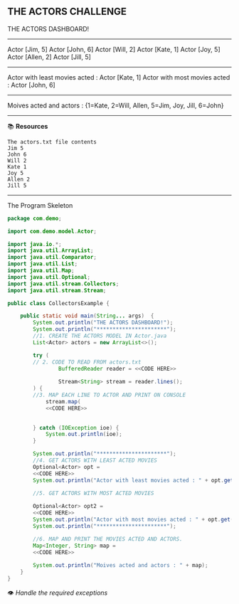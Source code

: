 THE ACTORS CHALLENGE
--------------------

THE ACTORS DASHBOARD!
**********************
Actor [Jim, 5]
Actor [John, 6]
Actor [Will, 2]
Actor [Kate, 1]
Actor [Joy, 5]
Actor [Allen, 2]
Actor [Jill, 5]
**********************
Actor with least movies acted : Actor [Kate, 1]
Actor with most movies acted : Actor [John, 6]
**********************
Moives acted and actors : {1=Kate, 2=Will, Allen, 5=Jim, Joy, Jill, 6=John}
***********************

:books: **Resources**  


```text
The actors.txt file contents
Jim 5
John 6
Will 2
Kate 1
Joy 5
Allen 2
Jill 5
```

----------------------------
The Program Skeleton

```java
package com.demo;

import com.demo.model.Actor;

import java.io.*;
import java.util.ArrayList;
import java.util.Comparator;
import java.util.List;
import java.util.Map;
import java.util.Optional;
import java.util.stream.Collectors;
import java.util.stream.Stream;

public class CollectorsExample {

    public static void main(String... args)  {
        System.out.println("THE ACTORS DASHBOARD!");
        System.out.println("**********************");
        //1. CREATE THE ACTORS MODEL IN Actor.java
        List<Actor> actors = new ArrayList<>();

        try (
        // 2. CODE TO READ FROM actors.txt
                BufferedReader reader = <<CODE HERE>>
                
                Stream<String> stream = reader.lines();
        ) {
        //3. MAP EACH LINE TO ACTOR AND PRINT ON CONSOLE
            stream.map( 
            <<CODE HERE>>
            

        } catch (IOException ioe) {
            System.out.println(ioe);
        }

        System.out.println("**********************");
        //4. GET ACTORS WITH LEAST ACTED MOVIES
        Optional<Actor> opt = 
        <<CODE HERE>>
        System.out.println("Actor with least movies acted : " + opt.get());

        //5. GET ACTORS WITH MOST ACTED MOVIES
        
        Optional<Actor> opt2 = 
        <<CODE HERE>>
        System.out.println("Actor with most movies acted : " + opt.get());
        System.out.println("**********************");

        //6. MAP AND PRINT THE MOVIES ACTED AND ACTORS.
        Map<Integer, String> map =
        <<CODE HERE>>
        
        System.out.println("Moives acted and actors : " + map);
    }
}
```

:eye: *Handle the required exceptions*  